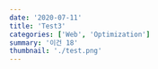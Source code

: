 ```yaml
---
date: '2020-07-11'
title: 'Test3'
categories: ['Web', 'Optimization']
summary: '이건 18'
thumbnail: './test.png'
---
```

